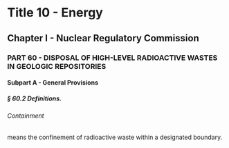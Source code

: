 
# Title 10 - Energy
## Chapter I - Nuclear Regulatory Commission
### PART 60 - DISPOSAL OF HIGH-LEVEL RADIOACTIVE WASTES IN GEOLOGIC REPOSITORIES
#### Subpart A - General Provisions
##### § 60.2 Definitions.
###### Containment

means the confinement of radioactive waste within a designated boundary.
